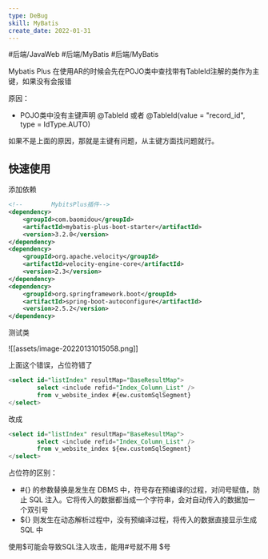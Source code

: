 ```yaml
---
type: DeBug
skill: MyBatis
create_date: 2022-01-31
---
```


#后端/JavaWeb #后端/MyBatis #后端/MyBatis

Mybatis Plus 在使用AR的时候会先在POJO类中查找带有TableId注解的类作为主键，如果没有会报错

原因：

-   POJO类中没有主键声明 @TableId 或者 @TableId(value = "record_id", type = IdType.AUTO)

如果不是上面的原因，那就是主键有问题，从主键方面找问题就行。


## 快速使用

添加依赖

```xml
<!--        MybitsPlus插件-->
<dependency>
    <groupId>com.baomidou</groupId>
    <artifactId>mybatis-plus-boot-starter</artifactId>
    <version>3.2.0</version>
</dependency>
<dependency>
    <groupId>org.apache.velocity</groupId>
    <artifactId>velocity-engine-core</artifactId>
    <version>2.3</version>
</dependency>
<dependency>
    <groupId>org.springframework.boot</groupId>
    <artifactId>spring-boot-autoconfigure</artifactId>
    <version>2.5.2</version>
</dependency>
```

测试类

![[assets/image-20220131015058.png]]

上面这个错误，占位符错了

```sql
<select id="listIndex" resultMap="BaseResultMap">
        select <include refid="Index_Column_List" />
        from v_website_index #{ew.customSqlSegment}
</select>
```

改成

```sql
<select id="listIndex" resultMap="BaseResultMap">
        select <include refid="Index_Column_List" />
        from v_website_index ${ew.customSqlSegment}
</select>
```

占位符的区别：

-   #{} 的参数替换是发生在 DBMS 中，符号存在预编译的过程，对问号赋值，防止 SQL 注入。它将传入的数据都当成一个字符串，会对自动传入的数据加一个双引号
-   ${} 则发生在动态解析过程中，没有预编译过程，将传入的数据直接显示生成 SQL 中

使用$可能会导致SQL注入攻击，能用#号就不用 $号